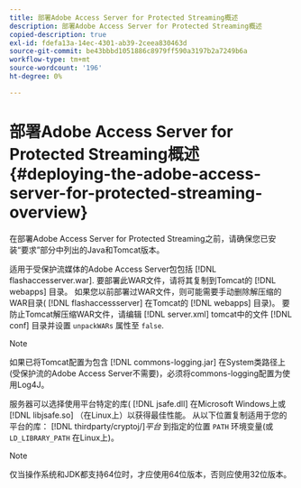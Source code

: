 ```yaml
---
title: 部署Adobe Access Server for Protected Streaming概述
description: 部署Adobe Access Server for Protected Streaming概述
copied-description: true
exl-id: fdefa13a-14ec-4301-ab39-2ceea830463d
source-git-commit: be43bbbd1051886c8979ff590a3197b2a7249b6a
workflow-type: tm+mt
source-wordcount: '196'
ht-degree: 0%

---
```


# 部署Adobe Access Server for Protected Streaming概述 {#deploying-the-adobe-access-server-for-protected-streaming-overview}

在部署Adobe Access Server for Protected Streaming之前，请确保您已安装“要求”部分中列出的Java和Tomcat版本。

适用于受保护流媒体的Adobe Access Server包包括 [!DNL flashaccesserver.war]. 要部署此WAR文件，请将其复制到Tomcat的 [!DNL webapps] 目录。 如果您以前部署过WAR文件，则可能需要手动删除解压缩的WAR目录( [!DNL flashaccessserver] 在Tomcat的 [!DNL webapps] 目录)。 要防止Tomcat解压缩WAR文件，请编辑 [!DNL server.xml] tomcat中的文件 [!DNL conf] 目录并设置 `unpackWARs` 属性至 `false`.

>[!NOTE]
>
>如果已将Tomcat配置为包含 [!DNL commons-logging.jar] 在System类路径上(受保护流的Adobe Access Server不需要)，必须将commons-logging配置为使用Log4J。

服务器可以选择使用平台特定的库( [!DNL jsafe.dll] 在Microsoft Windows上或 [!DNL libjsafe.so] （在Linux上）以获得最佳性能。 从以下位置复制适用于您的平台的库： [!DNL thirdparty/cryptoj/]*平台* 到指定的位置 `PATH` 环境变量(或 `LD_LIBRARY_PATH` 在Linux上)。

>[!NOTE]
>
>仅当操作系统和JDK都支持64位时，才应使用64位版本，否则应使用32位版本。
